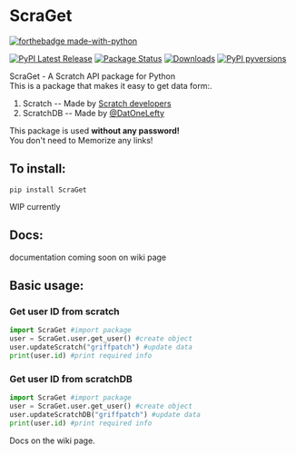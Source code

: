 # ScraGet
[![forthebadge made-with-python](http://ForTheBadge.com/images/badges/made-with-python.svg)](https://www.python.org/)

[![PyPI Latest Release](https://img.shields.io/pypi/v/ScraGet.svg)](https://pypi.org/project/ScraGet/)
[![Package Status](https://img.shields.io/pypi/status/ScraGet.svg)](https://pypi.org/project/ScraGet/)
[![Downloads](https://static.pepy.tech/personalized-badge/ScraGet?period=total&units=international_system&left_color=black&right_color=orange&left_text=Downloads)](https://pepy.tech/project/ScraGet)
[![PyPI pyversions](https://img.shields.io/pypi/pyversions/ScraGet.svg)](https://pypi.python.org/pypi/ScraGet/)

ScraGet - A Scratch API package for Python<br>
This is a package that makes it easy to get data form:.<br>
1. Scratch -- Made by [Scratch developers](https://github.com/LLK/scratch-rest-api)
2. ScratchDB -- Made by [@DatOneLefty](https://Scratch.mit.edu/users/DatOneLefty)<br>

This package is used **without any password!**<br>
You don't need to Memorize any links!

## To install:<br>
`pip install ScraGet`<br>

WIP currently

## Docs:
documentation coming soon on wiki page

## Basic usage:
### Get user ID from scratch
```python
import ScraGet #import package
user = ScraGet.user.get_user() #create object
user.updateScratch("griffpatch") #update data
print(user.id) #print required info
```
### Get user ID from scratchDB
```python
import ScraGet #import package
user = ScraGet.user.get_user() #create object
user.updateScratchDB("griffpatch") #update data
print(user.id) #print required info
```

Docs on the wiki page.
